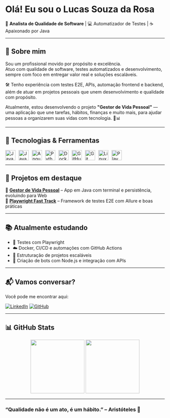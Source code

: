 # Olá! Eu sou o Lucas Souza da Rosa

🎯 **Analista de Qualidade de Software** | 💻 Automatizador de Testes | ☕ Apaixonado por Java

---

## 🚀 Sobre mim

Sou um profissional movido por propósito e excelência.  
Atuo com qualidade de software, testes automatizados e desenvolvimento, sempre com foco em entregar valor real e soluções escaláveis.

🛠️ Tenho experiência com testes E2E, APIs, automação frontend e backend, além de atuar em projetos pessoais que unem desenvolvimento e qualidade com propósito.

Atualmente, estou desenvolvendo o projeto **"Gestor de Vida Pessoal"** — uma aplicação que une tarefas, hábitos, finanças e muito mais, para ajudar pessoas a organizarem suas vidas com tecnologia. 📅📊

---

## 🔧 Tecnologias & Ferramentas

<div style="display: flex; gap: 10px;">
  <img height="32" src="https://cdn.jsdelivr.net/gh/devicons/devicon/icons/java/java-original.svg" title="Java" />
  <img height="32" src="https://cdn.jsdelivr.net/gh/devicons/devicon/icons/javascript/javascript-original.svg" title="JavaScript" />
  <img height="32" src="https://cdn.jsdelivr.net/gh/devicons/devicon/icons/angularjs/angularjs-original.svg" title="Angular" />
  <img height="32" src="https://cdn.jsdelivr.net/gh/devicons/devicon/icons/python/python-original.svg" title="Python" />
  <img height="32" src="https://cdn.jsdelivr.net/gh/devicons/devicon/icons/docker/docker-original.svg" title="Docker" />
  <img height="32" src="https://cdn.jsdelivr.net/gh/devicons/devicon/icons/github/github-original.svg" title="GitHub" />
  <img height="32" src="https://cdn.jsdelivr.net/gh/devicons/devicon/icons/git/git-original.svg" title="Git" />
  <img height="32" src="https://cdn.jsdelivr.net/gh/devicons/devicon/icons/linux/linux-original.svg" title="Linux" />
  <img height="32" src="https://playwright.dev/img/playwright-logo.svg" title="Playwright" />
</div>


---

## 📌 Projetos em destaque

🔹 [**Gestor de Vida Pessoal**](https://github.com/lucasrosa14/app-gestao-pessoal) – App em Java com terminal e persistência, evoluindo para Web  
🔹 [**Playwright Fast Track**](https://github.com/lucasrosa14/playwright-fast-track) – Framework de testes E2E com Allure e boas práticas  


---

## 📚 Atualmente estudando

- 🧪 Testes com Playwright
- ☁️ Docker, CI/CD e automações com GitHub Actions
- 🧱 Estruturação de projetos escaláveis
- 🤖 Criação de bots com Node.js e integração com APIs

---

## 📬 Vamos conversar?

Você pode me encontrar aqui:

[![LinkedIn](https://img.shields.io/badge/-Lucas%20Souza%20da%20Rosa-0A66C2?style=for-the-badge&logo=linkedin&logoColor=white)](https://www.linkedin.com/in/lucas-souza-da-rosa/)
[![GitHub](https://img.shields.io/badge/-lucasrosa14-000?style=for-the-badge&logo=github&logoColor=white)](https://github.com/lucasrosa14)

---

## 📊 GitHub Stats

<div align="center">
  <img height="170" src="https://github-readme-stats.vercel.app/api?username=lucasrosa14&show_icons=true&theme=dracula" />
  <img height="170" src="https://github-readme-stats.vercel.app/api/top-langs/?username=lucasrosa14&layout=compact&theme=dracula" />
</div>

---

### “Qualidade não é um ato, é um hábito.” – Aristóteles 🧠
